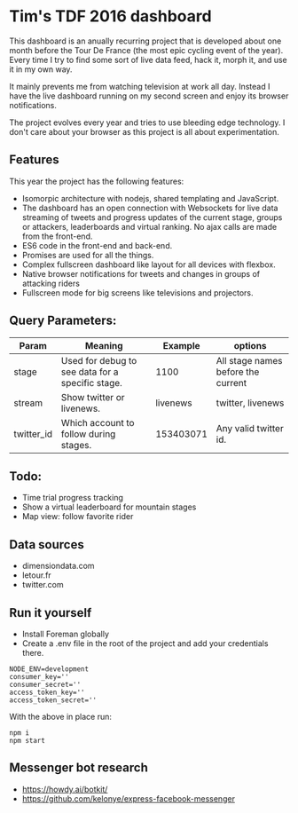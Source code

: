 # Tim's TDF 2016 dashboard
This dashboard is an anually recurring project that is developed about one month before the Tour De France (the most epic cycling event of the year). Every time I try to find some sort of live data feed, hack it, morph it, and use it in my own way. 

It mainly prevents me from watching television at work all day. Instead I have the live dashboard running on my second screen and enjoy its browser notifications.

The project evolves every year and tries to use bleeding edge technology. I don't care about your browser as this project is all about experimentation.

## Features
This year the project has the following features:
* Isomorpic architecture with nodejs, shared templating and JavaScript.
* The dashboard has an open connection with Websockets for live data streaming of tweets and progress updates of the current stage, groups or attackers, leaderboards and virtual ranking. No ajax calls are made from the front-end.
* ES6 code in the front-end and back-end.
* Promises are used for all the things.
* Complex fullscreen dashboard like layout for all devices with flexbox. 
* Native browser notifications for tweets and changes in groups of attacking riders
* Fullscreen mode for big screens like televisions and projectors.

## Query Parameters:
| Param | Meaning | Example | options |
|------------|-------------------------------------------------|-----------|------------------------------------|
| stage | Used for debug to see data for a specific stage. | 1100 | All stage names before the current |
| stream | Show twitter or livenews. | livenews | twitter, livenews |
| twitter_id | Which account to follow during stages. | 153403071 | Any valid twitter id. |

## Todo:
* Time trial progress tracking
* Show a virtual leaderboard for mountain stages
* Map view: follow favorite rider

## Data sources
* dimensiondata.com
* letour.fr
* twitter.com

## Run it yourself
* Install Foreman globally
* Create a .env file in the root of the project and add your credentials there.

```
NODE_ENV=development
consumer_key=''
consumer_secret=''
access_token_key=''
access_token_secret=''
```

With the above in place run:
```
npm i
npm start
```

## Messenger bot research
* https://howdy.ai/botkit/
* https://github.com/kelonye/express-facebook-messenger
